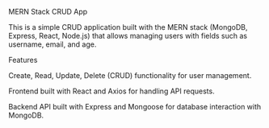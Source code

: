 MERN Stack CRUD App

This is a simple CRUD application built with the MERN stack (MongoDB, Express, React, Node.js) that allows managing users with fields such as username, email, and age.

Features

Create, Read, Update, Delete (CRUD) functionality for user management.

Frontend built with React and Axios for handling API requests.

Backend API built with Express and Mongoose for database interaction with MongoDB.
